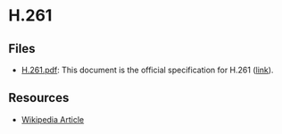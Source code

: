 # H.261
## Files
- [H.261.pdf](H.261.pdf): This document is the official specification for H.261 ([link](https://www.itu.int/rec/T-REC-H.261/en)).
## Resources
- [Wikipedia Article](https://en.wikipedia.org/wiki/H.261)
